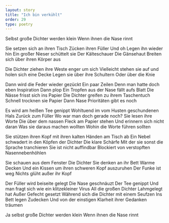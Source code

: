 ```yaml
---
layout: story
title: "Ich bin verkühlt"
order: 29
type: poetry
---
```


Selbst große Dichter werden klein
Wenn ihnen die Nase rinnt

Sie setzen sich an ihren Tisch
Zücken ihren Füller
Und oh
Legen ihn wieder hin
Ein großer Nieser schüttelt sie
Der Kälteschauer
Die Gänsehaut
Breiten sich über ihren Körper aus

Die Dichter ziehen ihre Weste enger um sich
Vielleicht stehen sie auf und holen sich eine Decke
Legen sie über ihre Schultern
Oder über die Knie

Dann wird die Feder wieder gezückt
Ein paar Zeilen
Denn man hatte doch eben Inspiration
Dann plop
Ein Tropfen aus der Nase fällt aufs Blatt
Die Nässe frisst sich ins Papier
Die Dichter greifen zu ihrem Taschentuch
Schnell trocknen sie Papier
Dann Nase 
Prioritäten gibt es noch

Es wird am heißen Tee genippt
Wohltuend im vom Husten geschundenen Hals
Zurück zum Füller
Wo war man doch gerade noch?
Sie lesen ihre Worte
Die über dem nassen Fleck am Papier stehen
Und erinnern sich nicht daran
Was sie daraus machen wollten
Wohin die Worte führen sollten

Sie stützen ihren Kopf mit ihren kalten Händen am Tisch ab
Ein Nebel schwadert in den Köpfen der Dichter
Die klare Schärfe
Mit der sie sonst die Sprache tranchieren
Sie ist nicht auffindbar
Blockiert von verstopften Nasennebenhöhlen

Sie schauen aus dem Fenster
Die Dichter
Sie denken an ihr Bett
Warme Decken
Und ein Kissen um ihren schweren Kopf auszuruhen
Der Funke ist weg
Nichts glüht außer ihr Kopf

Der Füller wird beiseite gelegt
Die Nase geschnäuzt
Der Tee genippt
Und man fragt sich wie ein klitzekleiner Virus
All die großen Dichter
Lahmgelegt hat
Außer Gefecht gesetzt
Während sich die Dichter mit einem Seufzen
Ins Bett legen
Zudecken
Und von der einstigen Klarheit ihrer Gedanken träumen

Ja selbst große Dichter werden klein
Wenn ihnen die Nase rinnt
